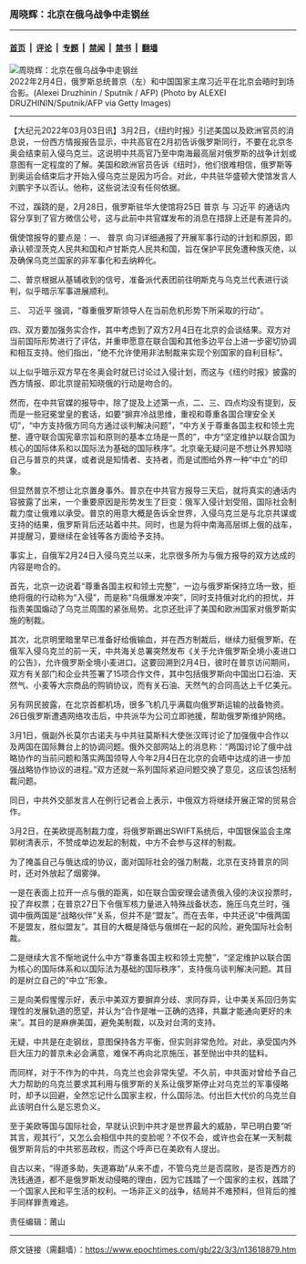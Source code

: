 ### 周晓辉：北京在俄乌战争中走钢丝

---

#### [首页](../../../..?n13618879) &nbsp;|&nbsp; [评论](../../../../../epoch-comment?n13618879) &nbsp;|&nbsp; [专题](../../../../../epoch-special?n13618879) &nbsp;|&nbsp; [禁闻](../../../../../epoch-news?n13618879) &nbsp;|&nbsp; [禁书](../../../../../books?n13618879) &nbsp;|&nbsp; [翻墙](https://github.com/gfw-breaker/nogfw/blob/master/README.md?n13618879)


<div><img alt="周晓辉：北京在俄乌战争中走钢丝" class="attachment-djy_600_400 size-djy_600_400 wp-post-image" src="https://i.epochtimes.com/assets/uploads/2022/03/id13618980-GettyImages-1238176160-600x400.jpg"/>
<div class="caption">
 2022年2月4日，俄罗斯总统普京（左）和中国国家主席习近平在北京会晤时到场合影。(Alexei Druzhinin / Sputnik / AFP) (Photo by ALEXEI DRUZHININ/Sputnik/AFP via Getty Images)
</div></div><hr/><div class="post_content" id="artbody" itemprop="articleBody">
 <!-- article content begin -->
 <p>
  【大纪元2022年03月03日讯】3月2日，《纽约时报》引述美国以及欧洲官员的消息说，一份西方情报报告显示，中共高官在2月初告诉俄罗斯同行，不要在北京冬奥会结束前入侵乌克兰。这说明中共高官乃至中南海最高层对俄罗斯的战争计划或意图有一定程度的了解。美国和欧洲官员告诉《纽时》，他们很难相信，俄罗斯等到奥运会结束后才开始入侵乌克兰是因为巧合。对此，中共驻华盛顿大使馆发言人刘鹏宇予以否认。他称，这些说法没有任何依据。
 </p>
 <p>
  不过，蹊跷的是，2月28日，俄罗斯驻华大使馆将25日
  <ok href="https://www.epochtimes.com/gb/tag/%E6%99%AE%E4%BA%AC.html">
   普京
  </ok>
  与
  <ok href="https://www.epochtimes.com/gb/tag/%E4%B9%A0%E8%BF%91%E5%B9%B3.html">
   习近平
  </ok>
  的通话内容分享到了官方微信公号，这与此前中共官媒发布的消息在措辞上还是有差异的。
 </p>
 <p>
  俄使馆报导的要点是：一、
  <ok href="https://www.epochtimes.com/gb/tag/%E6%99%AE%E4%BA%AC.html">
   普京
  </ok>
  向习详细通报了开展军事行动的计划和原因，即承认顿涅茨克人民共和国和卢甘斯克人民共和国，旨在保护平民免遭种族灭绝，以及确保乌克兰国家的非军事化和去纳粹化。
 </p>
 <p>
  二、普京根据从基辅收到的信号，准备派代表团前往明斯克与乌克兰代表进行谈判，似乎暗示军事进展顺利。
 </p>
 <p>
  三、
  <ok href="https://www.epochtimes.com/gb/tag/%E4%B9%A0%E8%BF%91%E5%B9%B3.html">
   习近平
  </ok>
  强调，“尊重俄罗斯领导人在当前危机形势下所采取的行动”。
 </p>
 <p>
  四、双方要加强务实合作，其中考虑到了双方2月4日在北京的会谈结果。双方对当前国际形势进行了评估，并重申愿意在联合国和其他多边平台上进一步密切协调和相互支持。他们指出，“绝不允许使用非法制裁来实现个别国家的自利目标”。
 </p>
 <p>
  以上似乎暗示双方早在冬奥会时就已讨论过入侵计划，而这与《纽约时报》披露的西方情报、即北京提前知晓俄的行动是吻合的。
 </p>
 <p>
  然而，在中共官媒的报导中，除了提及上述第一点，二、三、四点均没有提到，反而是一些冠冕堂皇的套话，如要“摒弃冷战思维，重视和尊重各国合理安全关切”，“中方支持俄方同乌方通过谈判解决问题”，“中方关于尊重各国主权和领土完整、遵守联合国宪章宗旨和原则的基本立场是一贯的”，中方“坚定维护以联合国为核心的国际体系和以国际法为基础的国际秩序”。北京毫无疑问是不想让外界知晓自己与普京的共谋，或者说是知情者、支持者，而是试图给外界一种“中立”的印象。
 </p>
 <p>
  但显然普京不想让北京置身事外。普京在中共官方报导三天后，就将真实的通话内容披露了出来，一个重要原因是形势发生了巨变：俄军入侵计划受阻，国际社会制裁力度让俄难以承受。普京的用意大概是告诉全世界，入侵乌克兰是与北京共谋或支持的结果，俄罗斯背后还站着中共。同时，也是为将中南海高层绑上俄的战车，并提醒习，要继续在金钱等各方面给予支持。
 </p>
 <p>
  事实上，自俄军2月24日入侵乌克兰以来，北京很多所为与俄方报导的双方达成的内容是吻合的。
 </p>
 <p>
  首先，北京一边说着“尊重各国主权和领土完整”，一边与俄罗斯保持立场一致，拒绝将俄的行动称为“入侵”，而是称“乌俄爆发冲突”，同时支持俄对北约的担忧，并指责美国煽动了乌克兰周围的紧张局势。北京还批评了美国和欧洲国家对俄罗斯实施的制裁。
 </p>
 <p>
  其次，北京明里暗里早已准备好给俄输血，并在西方制裁后，继续力挺俄罗斯。在俄军入侵乌克兰的前一天，中共海关总署突然发布《关于允许俄罗斯全境小麦进口的公告》，允许俄罗斯全境小麦进口。这要回溯到2月4日，彼时在普京访问期间，双方有关部门和企业共签署了15项合作文件，其中包括俄罗斯向中国出口石油、天然气、小麦等大宗商品的购销协议，而有关石油、天然气的合同高达上千亿美元。
 </p>
 <p>
  另有网民披露，在北京首都机场，很多飞机几乎满载向俄罗斯运输的战备物资。26日俄罗斯遭遇网络攻击后，中共派华为公司立即驰援，帮助俄罗斯维护网络。
 </p>
 <p>
  3月1日，俄副外长莫尔古诺夫与中共驻莫斯科大使张汉晖讨论了加强俄中合作以及两国在国际舞台上的协调问题。俄外交部网站上的消息称：“两国讨论了俄中战略协作的当前问题和落实两国领导人今年2月4日在北京的会晤中达成的进一步加强战略协作协议的进程。”双方还就一系列国际紧迫问题交换了意见，这应该包括制裁问题。
 </p>
 <p>
  同日，中共外交部发言人在例行记者会上表示，中俄双方将继续开展正常的贸易合作。
 </p>
 <p>
  3月2日，在美欧提高制裁力度，将俄罗斯踢出SWIFT系统后，中国银保监会主席郭树清表示，不赞成单边发起的制裁，中方不会参与这样的制裁。
 </p>
 <p>
  为了掩盖自己与俄达成的协议，面对国际社会的强力制裁，北京在支持普京的同时，还对外放起了烟雾弹。
 </p>
 <p>
  一是在表面上拉开一点与俄的距离，如在联合国安理会谴责俄入侵的决议投票时，投了弃权票；在普京27日下令俄军核力量进入特殊战备状态，施压乌克兰时，强调中俄两国是“战略伙伴”关系，但并不是“盟友”。而在去年，中共还说“中俄两国不是盟友，胜似盟友”。其目的大概是降低与俄绑在一起的风险，避免国际社会制裁。
 </p>
 <p>
  二是继续大言不惭地说什么中方“尊重各国主权和领土完整”，“坚定维护以联合国为核心的国际体系和以国际法为基础的国际秩序”，支持俄乌谈判解决问题。其目的是树立自己的“中立”形象。
 </p>
 <p>
  三是向美假惺惺示好，表示中美双方要摒弃分歧、求同存异，让中美关系回归务实理性的发展轨道的愿望，并认为“合作是唯一正确的选择，共赢才能通向更好的未来”。其目的是麻痹美国，避免美制裁，以及对台湾的支持。
 </p>
 <p>
  无疑，中共是在走钢丝，意图保持各方平衡，但实则非常危险。对此，承受国内外巨大压力的普京未必会满意，难保不再向北京施压，甚至抛出中共的猛料。
 </p>
 <p>
  而同样，对于不作为的中共，乌克兰也会非常失望。不久前，中共面对曾给予自己大力帮助的乌克兰要求其利用与俄罗斯的关系让俄罗斯停止对乌克兰的军事侵略时，却予以回避，全然忘记什么国家主权，什么国际法。付出巨大代价的乌克兰自此该明白什么是忘恩负义。
 </p>
 <p>
  至于美欧等国与国际社会，早就认识到中共才是世界最大的威胁，早已明白要“听其言，观其行”，又怎么会相信中共的变脸呢？不仅不会，或许也会在某一天制裁俄罗斯背后的中共邪恶政权，而这个呼声已在美欧有人提出。
 </p>
 <p>
  自古以来，“得道多助，失道寡助”从来不虚，不管乌克兰是否腐败，是否是西方的洗钱通道，都不是俄罗斯发动侵略的理由，因为它践踏了一个国家的主权，践踏了一个国家人民和平生活的权利。一场非正义的战争，结局并不难预料，但背后的推手同样罪责难逃。
 </p>
 <p>
  责任编辑：莆山
 </p>
 <!-- article content end -->
 <div id="below_article_ad">
 </div>
</div>


---

原文链接（需翻墙）：https://www.epochtimes.com/gb/22/3/3/n13618879.htm